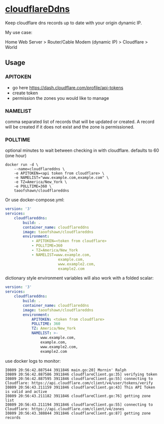 # [cloudflareDdns](https://github.com/taoofshawn/cloudflareDdns)  
Keep cloudflare dns records up to date with your origin dynamic IP.  

My use case:  

Home Web Server > Router/Cable Modem (dynamic IP) > Cloudflare > World  

## Usage  
### APITOKEN  
- go here  https://dash.cloudflare.com/profile/api-tokens
- create token
- permission the zones you would like to manage

### NAMELIST 
comma separated list of records that will be updated or created. A record will be created if it does not exist and the zone is permissioned.

### POLLTIME 
optional minutes to wait between checking in with cloudflare. defaults to 60 (one hour)
```
docker run -d \
    --name=cloudflareddns \
    -e APITOKEN=<api token from cloudflare> \
    -e NAMELIST="www.example.com,example.com" \
    -e TZ=America/New_York \
    -e POLLTIME=360 \
    taoofshawn/cloudflareddns
```
Or use docker-compose.yml:
```yaml
version: '3'
services:
    cloudflareddns:
        build: .
        container_name: cloudflareddns
        image: taoofshawn/cloudflareddns
        environment:
            - APITOKEN=<token from cloudflare>
            - POLLTIME=360
            - TZ=America/New_York
            - NAMELIST=www.example.com,
                        example.com,
                        www.example2.com,
                        example2.com
```
dictionary style environment variables will also work with a folded scalar:
```yaml
version: '3'
services:
    cloudflareddns:
        build: .
        container_name: cloudflareddns
        image: taoofshawn/cloudflareddns
        environment:
            APITOKEN: <token from cloudflare>
            POLLTIME: 360
            TZ: America/New_York
            NAMELIST: >-
                www.example.com,
                example.com,
                www.example2.com,
                example2.com
```
use docker logs to monitor:
```
I0809 20:56:42.887544 3911846 main.go:20] Mornin' Ralph
I0809 20:56:42.887586 3911846 cloudflareClient.go:35] verifying token
I0809 20:56:42.887595 3911846 cloudflareClient.go:55] connecting to Cloudflare: https://api.cloudflare.com/client/v4/user/tokens/verify
I0809 20:56:43.211159 3911846 cloudflareClient.go:43] This API Token is valid and active
I0809 20:56:43.211182 3911846 cloudflareClient.go:76] getting zone list
I0809 20:56:43.211194 3911846 cloudflareClient.go:55] connecting to Cloudflare: https://api.cloudflare.com/client/v4/zones
I0809 20:56:43.388844 3911846 cloudflareClient.go:87] getting zone records
```
